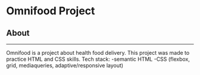 # Omnifood Project

## About

---

Omnifood is a project about health food delivery.
This project was made to practice HTML and CSS skills.
Tech stack:
-semantic HTML
-CSS (flexbox, grid, mediaqueries, adaptive/responsive layout)
